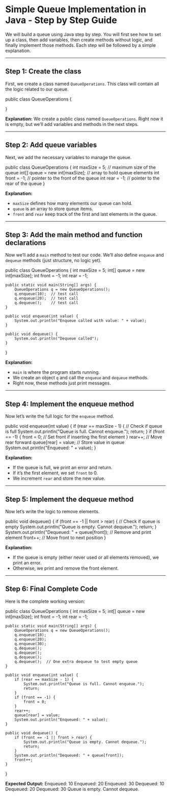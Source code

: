 # Simple Queue Implementation in Java - Step by Step Guide

We will build a queue using Java step by step. You will first see how to set up a class, then add variables, then create methods without logic, and finally implement those methods. Each step will be followed by a simple explanation.

--------------------------------------------------
Step 1: Create the class
--------------------------------------------------

First, we create a class named `QueueOperations`. This class will contain all the logic related to our queue.

public class QueueOperations {

}

**Explanation:**
We create a public class named `QueueOperations`. Right now it is empty, but we’ll add variables and methods in the next steps.

--------------------------------------------------
Step 2: Add queue variables
--------------------------------------------------

Next, we add the necessary variables to manage the queue.

public class QueueOperations {
    int maxSize = 5;               // maximum size of the queue
    int[] queue = new int[maxSize]; // array to hold queue elements
    int front = -1;                // pointer to the front of the queue
    int rear = -1;                 // pointer to the rear of the queue
}

**Explanation:**
- `maxSize` defines how many elements our queue can hold.
- `queue` is an array to store queue items.
- `front` and `rear` keep track of the first and last elements in the queue.

--------------------------------------------------
Step 3: Add the main method and function declarations
--------------------------------------------------

Now we’ll add a `main` method to test our code. We’ll also define `enqueue` and `dequeue` methods (just structure, no logic yet).

public class QueueOperations {
    int maxSize = 5;
    int[] queue = new int[maxSize];
    int front = -1;
    int rear = -1;

    public static void main(String[] args) {
        QueueOperations q = new QueueOperations();
        q.enqueue(10);  // test call
        q.enqueue(20);  // test call
        q.dequeue();    // test call
    }

    public void enqueue(int value) {
        System.out.println("Enqueue called with value: " + value);
    }

    public void dequeue() {
        System.out.println("Dequeue called");
    }
}

**Explanation:**
- `main` is where the program starts running.
- We create an object `q` and call the `enqueue` and `dequeue` methods.
- Right now, these methods just print messages.

--------------------------------------------------
Step 4: Implement the enqueue method
--------------------------------------------------

Now let’s write the full logic for the `enqueue` method.

public void enqueue(int value) {
    if (rear == maxSize - 1) {  // Check if queue is full
        System.out.println("Queue is full. Cannot enqueue.");
        return;
    }
    if (front == -1) {
        front = 0;  // Set front if inserting the first element
    }
    rear++;  // Move rear forward
    queue[rear] = value;  // Store value in queue
    System.out.println("Enqueued: " + value);
}

**Explanation:**
- If the queue is full, we print an error and return.
- If it’s the first element, we set `front` to 0.
- We increment `rear` and store the new value.

--------------------------------------------------
Step 5: Implement the dequeue method
--------------------------------------------------

Now let’s write the logic to remove elements.

public void dequeue() {
    if (front == -1 || front > rear) {  // Check if queue is empty
        System.out.println("Queue is empty. Cannot dequeue.");
        return;
    }
    System.out.println("Dequeued: " + queue[front]);  // Remove and print element
    front++;  // Move front to next position
}

**Explanation:**
- If the queue is empty (either never used or all elements removed), we print an error.
- Otherwise, we print and remove the front element.

--------------------------------------------------
Step 6: Final Complete Code
--------------------------------------------------

Here is the complete working version:

public class QueueOperations {
    int maxSize = 5;
    int[] queue = new int[maxSize];
    int front = -1;
    int rear = -1;

    public static void main(String[] args) {
        QueueOperations q = new QueueOperations();
        q.enqueue(10);
        q.enqueue(20);
        q.enqueue(30);
        q.dequeue();
        q.dequeue();
        q.dequeue();
        q.dequeue();  // One extra dequeue to test empty queue
    }

    public void enqueue(int value) {
        if (rear == maxSize - 1) {
            System.out.println("Queue is full. Cannot enqueue.");
            return;
        }
        if (front == -1) {
            front = 0;
        }
        rear++;
        queue[rear] = value;
        System.out.println("Enqueued: " + value);
    }

    public void dequeue() {
        if (front == -1 || front > rear) {
            System.out.println("Queue is empty. Cannot dequeue.");
            return;
        }
        System.out.println("Dequeued: " + queue[front]);
        front++;
    }
}

**Expected Output:**
Enqueued: 10
Enqueued: 20
Enqueued: 30
Dequeued: 10
Dequeued: 20
Dequeued: 30
Queue is empty. Cannot dequeue.


